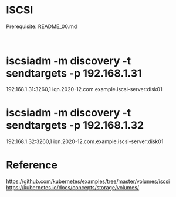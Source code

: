 # ISCSI

Prerequisite: README_00.md

## 
```

```


# iscsiadm -m discovery -t sendtargets -p 192.168.1.31
192.168.1.31:3260,1 iqn.2020-12.com.example.iscsi-server:disk01
# iscsiadm -m discovery -t sendtargets -p 192.168.1.32
192.168.1.32:3260,1 iqn.2020-12.com.example.iscsi-server:disk01




# Reference
https://github.com/kubernetes/examples/tree/master/volumes/iscsi
https://kubernetes.io/docs/concepts/storage/volumes/
